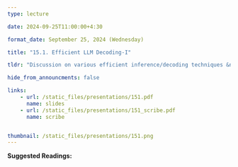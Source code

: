 ```yaml
---
type: lecture

date: 2024-09-25T11:00:00+4:30

format_date: September 25, 2024 (Wednesday)

title: "15.1. Efficient LLM Decoding-I"

tldr: "Discussion on various efficient inference/decoding techniques &ndash; KV caching, paged attention and vLLM, flash decoding."

hide_from_announcments: false

links: 
    - url: /static_files/presentations/151.pdf
      name: slides
    - url: /static_files/presentations/151_scribe.pdf
      name: scribe


thumbnail: /static_files/presentations/151.png
---
```

<!-- Other additional contents using markdown -->
**Suggested Readings:**
